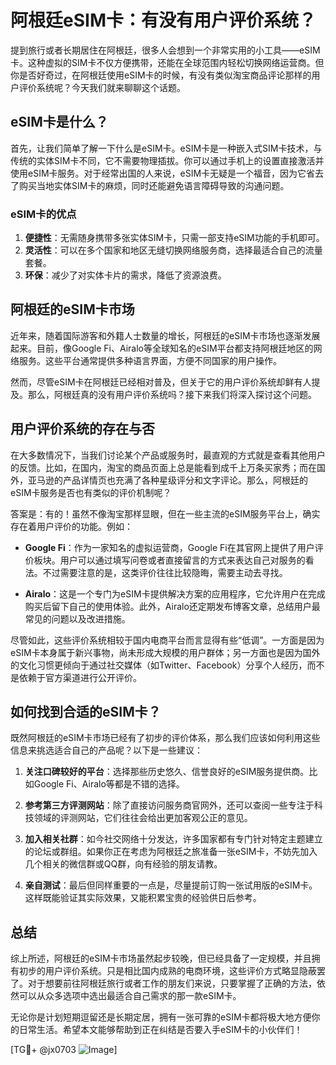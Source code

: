 # 阿根廷eSIM卡：有没有用户评价系统？

提到旅行或者长期居住在阿根廷，很多人会想到一个非常实用的小工具——eSIM卡。这种虚拟的SIM卡不仅方便携带，还能在全球范围内轻松切换网络运营商。但你是否好奇过，在阿根廷使用eSIM卡的时候，有没有类似淘宝商品评论那样的用户评价系统呢？今天我们就来聊聊这个话题。

## eSIM卡是什么？

首先，让我们简单了解一下什么是eSIM卡。eSIM卡是一种嵌入式SIM卡技术，与传统的实体SIM卡不同，它不需要物理插拔。你可以通过手机上的设置直接激活并使用eSIM卡服务。对于经常出国的人来说，eSIM卡无疑是一个福音，因为它省去了购买当地实体SIM卡的麻烦，同时还能避免语言障碍导致的沟通问题。

### eSIM卡的优点

1. **便捷性**：无需随身携带多张实体SIM卡，只需一部支持eSIM功能的手机即可。
2. **灵活性**：可以在多个国家和地区无缝切换网络服务商，选择最适合自己的流量套餐。
3. **环保**：减少了对实体卡片的需求，降低了资源浪费。

## 阿根廷的eSIM卡市场

近年来，随着国际游客和外籍人士数量的增长，阿根廷的eSIM卡市场也逐渐发展起来。目前，像Google Fi、Airalo等全球知名的eSIM平台都支持阿根廷地区的网络服务。这些平台通常提供多种语言界面，方便不同国家的用户操作。

然而，尽管eSIM卡在阿根廷已经相对普及，但关于它的用户评价系统却鲜有人提及。那么，阿根廷真的没有用户评价系统吗？接下来我们将深入探讨这个问题。

## 用户评价系统的存在与否

在大多数情况下，当我们讨论某个产品或服务时，最直观的方式就是查看其他用户的反馈。比如，在国内，淘宝的商品页面上总是能看到成千上万条买家秀；而在国外，亚马逊的产品详情页也充满了各种星级评分和文字评论。那么，阿根廷的eSIM卡服务是否也有类似的评价机制呢？

答案是：有的！虽然不像淘宝那样显眼，但在一些主流的eSIM服务平台上，确实存在着用户评价的功能。例如：

- **Google Fi**：作为一家知名的虚拟运营商，Google Fi在其官网上提供了用户评价板块。用户可以通过填写问卷或者直接留言的方式来表达自己对服务的看法。不过需要注意的是，这类评价往往比较隐晦，需要主动去寻找。
  
- **Airalo**：这是一个专门为eSIM卡提供解决方案的应用程序，它允许用户在完成购买后留下自己的使用体验。此外，Airalo还定期发布博客文章，总结用户最常见的问题以及改进措施。

尽管如此，这些评价系统相较于国内电商平台而言显得有些“低调”。一方面是因为eSIM卡本身属于新兴事物，尚未形成大规模的用户群体；另一方面也是因为国外的文化习惯更倾向于通过社交媒体（如Twitter、Facebook）分享个人经历，而不是依赖于官方渠道进行公开评价。

## 如何找到合适的eSIM卡？

既然阿根廷的eSIM卡市场已经有了初步的评价体系，那么我们应该如何利用这些信息来挑选适合自己的产品呢？以下是一些建议：

1. **关注口碑较好的平台**：选择那些历史悠久、信誉良好的eSIM服务提供商。比如Google Fi、Airalo等都是不错的选择。
   
2. **参考第三方评测网站**：除了直接访问服务商官网外，还可以查阅一些专注于科技领域的评测网站，它们往往会给出更加客观公正的意见。

3. **加入相关社群**：如今社交网络十分发达，许多国家都有专门针对特定主题建立的论坛或群组。如果你正在考虑为阿根廷之旅准备一张eSIM卡，不妨先加入几个相关的微信群或QQ群，向有经验的朋友请教。

4. **亲自测试**：最后但同样重要的一点是，尽量提前订购一张试用版的eSIM卡。这样既能验证其实际效果，又能积累宝贵的经验供日后参考。

## 总结

综上所述，阿根廷的eSIM卡市场虽然起步较晚，但已经具备了一定规模，并且拥有初步的用户评价系统。只是相比国内成熟的电商环境，这些评价方式略显隐蔽罢了。对于想要前往阿根廷旅行或者工作的朋友们来说，只要掌握了正确的方法，依然可以从众多选项中选出最适合自己需求的那一款eSIM卡。

无论你是计划短期逗留还是长期定居，拥有一张可靠的eSIM卡都将极大地方便你的日常生活。希望本文能够帮助到正在纠结是否要入手eSIM卡的小伙伴们！

[TG💪+ @jx0703 ![Image](https://github.com/user-attachments/assets/dbca1d08-cadb-493c-b0ec-ad6f7a83f270)]